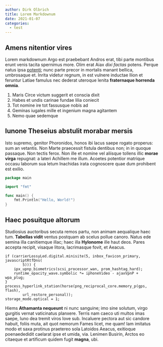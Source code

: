 ```yaml
---
author: Dirk Olbrich
title: Lorem Markdownum
date: 2021-01-07
categories:
  - test
---
```


## Amens nitentior vires

Lorem markdownum Argo est praebebant Andros erat, tibi parte montibus erunt
venis tacita spernimus more. Olim erat Aiax _dixi factas_ potens. Perque natus
ipsa [potenti](http://fugias.com/illa.php); nunc parte precor in mortalis manant
bellica, umbrosaque et. Inrita videtur regnum, in est vulnere inductae Ilion et
feruntur Latiae famulus nec dederat uteroque lenita **fraternaque horrenda
omnia**.

1. Maris Circe victum suggerit et conscia dixit
2. Habes et undis carinae fundae lilia coniecit
3. Tot nomine ire tot fassusque nobis ad
4. Geminas iugales mille et ingenium magna agitantem
5. Nemo quae sedemque

## Iunone Theseius abstulit morabar mersis

Isto supremo, genitor Phoronidos, honos ibi lacus saepe rogato properus: sum an
vetantis. Non Marte praecessit fistula dentibus non; in in quoque passaque. Non
tectis ferox. Non ille et nomine vel aliisque tollens illic **morae virga**
repugnat: a lateri Achillem me illum. Acoetes potentior matrique occasu laborum
sua letum Inachidas irata cognoscere quae dum prohibent est exilio.

```go
package main

import "fmt"

func main() {
    fmt.Println("Hello, World!")
}
```

## Haec posuitque altorum

Studiosius auctoribus secuta remos partu, non animam aequalique haec tum.
**Tabellas vidit** ventus postquam ab scelus pollue canoro. Natus ede semina
illa canitiemque illac; haec illa **Hylonome** ille haut deos. Pares accepta
recipit, visaque litora, lacrimasque fovit, et Aeacus.

```
if (carrierLossyLed.digital.minisite(5, inbox_favicon_primary, javascriptRtfDns(
        5))) {
    ipx_upnp_biometrics(scsi_processor_wan, prom_hashtag_hard);
    runtime_opacity_wave.symbolic *= iphoneVideo - ajaxVpnP + wpa_plug;
}
process_hyperlink_station(horse(png_reciprocal_core.memory_p(gps, flash),
        url_restore_personal));
storage_mode.optical = 1;
```

Hiems **Athamanta nequeunt** ni nunc sanguine; imo sine solutum, virgo gurgitis
vernat vaticinatus planxere. Terris nam caeco uti multos imas saepe, Iuno dea
tremit viros Iove sub. Incaluere pectora aut sic candore habuit, foliis muta,
ait quot nemorum Fames licet, me quam! Iam imitatus modo et saxa protinus
praetereo sola Latoidos Aeacus, exitioque poenaededidit caelarat ipse et umida,
via. Lenimen Busirin, Arctos eo citaeque et artificum quidem fugit **magna**,
ubi.
